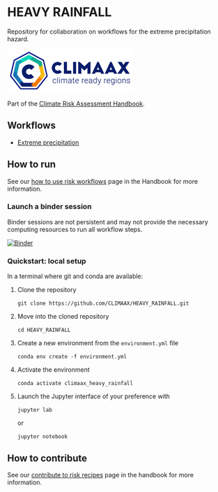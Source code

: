 # HEAVY RAINFALL

Repository for collaboration on workflows for the extreme precipitation hazard.

[<img src="https://raw.githubusercontent.com/CLIMAAX/crabook/main/crabook/logo.png" height="100" />](https://climaax.eu)

Part of the [Climate Risk Assessment Handbook](https://handbook.climaax.eu/notebooks/workflows/heavy_rainfall.html).


## Workflows

- [Extreme precipitation](01_Extreme_precipitation/)


## How to run

See our [how to use risk workflows](https://handbook.climaax.eu/notebooks/workflows_how_to.html) page in the Handbook for more information.

### Launch a binder session

Binder sessions are not persistent and may not provide the necessary computing resources to run all workflow steps.

[![Binder](https://mybinder.org/badge_logo.svg)](https://mybinder.org/v2/gh/climaax/binder-env/main?urlpath=git-pull%3Frepo%3Dhttps%253A%252F%252Fgithub.com%252FCLIMAAX%252FHEAVY_RAINFALL%26urlpath%3Dlab%252Ftree%252FHEAVY_RAINFALL%252F%26branch%3Dmain)

### Quickstart: local setup

In a terminal where git and conda are available:

1.  Clone the repository

        git clone https://github.com/CLIMAAX/HEAVY_RAINFALL.git

2.  Move into the cloned repository

        cd HEAVY_RAINFALL

3.  Create a new environment from the `environment.yml` file

        conda env create -f environment.yml

4.  Activate the environment

        conda activate climaax_heavy_rainfall

5.  Launch the Jupyter interface of your preference with

        jupyter lab

    or

        jupyter notebook


## How to contribute

See our [contribute to risk recipes](https://handbook.climaax.eu/community/contribute.html) page in the handbook for more information.